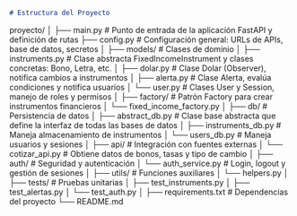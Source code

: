 
```markdown
# Estructura del Proyecto

```

proyecto/
│
├── main.py                  # Punto de entrada de la aplicación FastAPI y definición de rutas
├── config.py                # Configuración general: URLs de APIs, base de datos, secretos
│
├── models/                  # Clases de dominio
│   ├── instruments.py       # Clase abstracta FixedIncomeInstrument y clases concretas: Bono, Letra, etc.
│   ├── dolar.py             # Clase Dolar (Observer), notifica cambios a instrumentos
│   ├── alerta.py            # Clase Alerta, evalúa condiciones y notifica usuarios
│   └── user.py              # Clases User y Session, manejo de roles y permisos
│
├── factory/                 # Patrón Factory para crear instrumentos financieros
│   └── fixed_income_factory.py
│
├── db/                      # Persistencia de datos
│   ├── abstract_db.py       # Clase base abstracta que define la interfaz de todas las bases de datos
│   ├── instruments_db.py    # Maneja almacenamiento de instrumentos
│   └── users_db.py          # Maneja usuarios y sesiones
│
├── api/                     # Integración con fuentes externas
│   └── cotizar_api.py       # Obtiene datos de bonos, tasas y tipo de cambio
│
├── auth/                    # Seguridad y autenticación
│   └── auth_service.py      # Login, logout y gestión de sesiones
│
├── utils/                   # Funciones auxiliares
│   └── helpers.py
│
├── tests/                   # Pruebas unitarias
│   ├── test_instruments.py
│   ├── test_alertas.py
│   └── test_auth.py
│
├── requirements.txt         # Dependencias del proyecto
└── README.md

```


